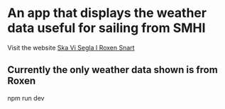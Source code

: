 # An app that displays the weather data useful for sailing from SMHI
Visit the website [Ska Vi Segla I Roxen Snart](https://williamtorberntsson.github.io/sailingweather/)

## Currently the only weather data shown is from Roxen

npm run dev
